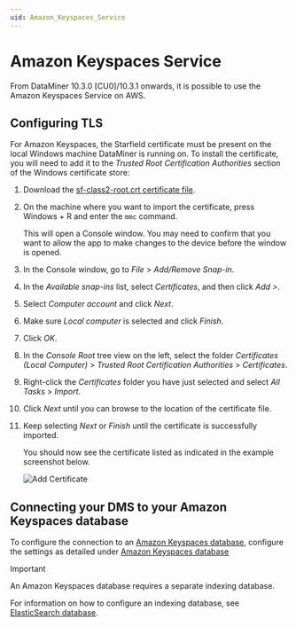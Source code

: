 ```yaml
---
uid: Amazon_Keyspaces_Service
---
```


# Amazon Keyspaces Service

From DataMiner 10.3.0 [CU0]/10.3.1 onwards, it is possible to use the Amazon Keyspaces Service on AWS.

## Configuring TLS

For Amazon Keyspaces, the Starfield certificate must be present on the local Windows machine DataMiner is running on. To install the certificate, you will need to add it to the *Trusted Root Certification Authorities* section of the Windows certificate store:

1. Download the [sf-class2-root.crt certificate file](https://certs.secureserver.net/repository/sf-class2-root.crt).

1. On the machine where you want to import the certificate, press Windows + R and enter the `mmc` command.

   This will open a Console window. You may need to confirm that you want to allow the app to make changes to the device before the window is opened.

1. In the Console window, go to *File* > *Add/Remove Snap-in*.

1. In the *Available snap-ins* list, select *Certificates*, and then click *Add >*.

1. Select *Computer account* and click *Next*.

1. Make sure *Local computer* is selected and click *Finish*.

1. Click *OK*.

1. In the *Console Root* tree view on the left, select the folder *Certificates (Local Computer)* > *Trusted Root Certification Authorities* > *Certificates*.

1. Right-click the *Certificates* folder you have just selected and select *All Tasks* > *Import*.

1. Click *Next* until you can browse to the location of the certificate file.

1. Keep selecting *Next* or *Finish* until the certificate is successfully imported.

   You should now see the certificate listed as indicated in the example screenshot below.

   ![Add Certificate](~/user-guide/images/aks_add_certificate.png)

## Connecting your DMS to your Amazon Keyspaces database

To configure the connection to an [Amazon Keyspaces database](xref:Amazon_Keyspaces_Service), configure the settings as detailed under [Amazon Keyspaces database](xref:Configuring_the_database_settings_in_Cube#amazon-keyspaces-database)

> [!IMPORTANT]
> An Amazon Keyspaces database requires a separate indexing database.
>
> For information on how to configure an indexing database, see [ElasticSearch database](xref:Elasticsearch_database).
